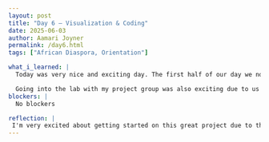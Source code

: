 ```yaml
---
layout: post
title: "Day 6 – Visualization & Coding"
date: 2025-06-03
author: Aamari Joyner
permalink: /day6.html
tags: ["African Diaspora, Orientation"]

what_i_learned: |
  Today was very nice and exciting day. The first half of our day we not only went through orientation and learned about how to form a sufficient research question,but also what the dependent and independent variables would be. After engaging with our mentor I was able learn more about my Project group, in which we were able to work together with building the tallest tower using noodles,tap, and a marshmellow. This activity was not only fun and engaging,but it helped me to see how our group could come togehter in order to complete a task.

  Going into the lab with my project group was also exciting due to us learning more about the African Diaspora. Dr. Kapano was able to explain to us why this project is super important n which after going over the slave trade and how it coincides with today I was able to understand the concept better. At the last quarter of the day my graduate mentor explained to us what overfeeding means on the technical side and instruced us to submit an example of what we think the front side of our website should look like.
blockers: |
  No blockers

reflection: |
 I'm very excited about getting started on this great project due to the overall bases of it. In which we are making a website for not only teaching purposes but for learning purpsoes also. Therefore anyone in an educational field or seeking to learn more about the African Diaspora they are able to come to our website and actually understand therefore the importance is spread nationwide.
---
```


